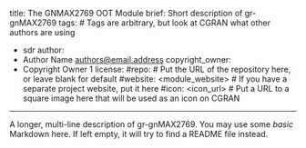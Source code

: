 title: The GNMAX2769 OOT Module
brief: Short description of gr-gnMAX2769
tags: # Tags are arbitrary, but look at CGRAN what other authors are using
  - sdr
author:
  - Author Name <authors@email.address>
copyright_owner:
  - Copyright Owner 1
license:
#repo: # Put the URL of the repository here, or leave blank for default
#website: <module_website> # If you have a separate project website, put it here
#icon: <icon_url> # Put a URL to a square image here that will be used as an icon on CGRAN
---
A longer, multi-line description of gr-gnMAX2769.
You may use some *basic* Markdown here.
If left empty, it will try to find a README file instead.
